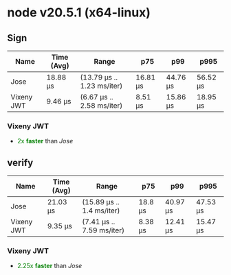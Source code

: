 
# node v20.5.1 (x64-linux)

## Sign
| Name | Time (Avg) | Range | p75 | p99 | p995 |
|------|------------|-------|-----|-----|------|
| Jose | 18.88 µs | (13.79 µs .. 1.23 ms/iter) | 16.81 µs | 44.76 µs | 56.52 µs |
| Vixeny JWT | 9.46 µs | (6.67 µs .. 2.58 ms/iter) | 8.51 µs | 15.86 µs | 18.95 µs |## **Summary** for *Sign*

### **Vixeny JWT** 

- <span style="color:green">2x **faster**</span> than *Jose*





## verify
| Name | Time (Avg) | Range | p75 | p99 | p995 |
|------|------------|-------|-----|-----|------|
| Jose | 21.03 µs | (15.89 µs .. 1.4 ms/iter) | 18.8 µs | 40.97 µs | 47.53 µs |
| Vixeny JWT | 9.35 µs | (7.41 µs .. 7.59 ms/iter) | 8.38 µs | 12.41 µs | 15.47 µs |## **Summary** for *verify*

### **Vixeny JWT** 

- <span style="color:green">2.25x **faster**</span> than *Jose*


